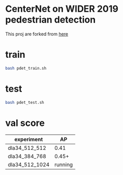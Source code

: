 # CenterNet on WIDER 2019 pedestrian detection
This proj are forked from [here](https://github.com/xingyizhou/CenterNet)

# train

```bash
bash pdet_train.sh
```
# test
```bash
bash pdet_test.sh
```

# val score

|  experiment  |  AP |
|--------------|-----|
|dla34_512_512 |0.41 |
|dla34_384_768 |0.45+|
|dla34_512_1024|running|

